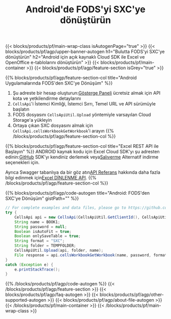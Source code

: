 ﻿---
title:  Android'de FODS'yi SXC'ye dönüştürün
description: Bulut API ve Açık Kaynak Android SDK ile Oluşturma, Düzenleme ve Dönüştürme gibi Excel Dosya İşleme İşlemlerini otomatikleştirin
url: /tr/android/conversion/fods-to-sxc/
family: cells
platformtag: android
feature: conversion
informat: FODS
outformat: SXC
platform: Android
otherformats: XLSB DIF XLSX CSV XLTM SVG FODS XML TXT MD XPS HTML TIFF TSV PDF XLSM 
---
{{< blocks/products/pf/main-wrap-class isAutogenPage="true" >}}
{{< blocks/products/pf/agp/upper-banner-autogen h1="Bulutta FODS\'yi SXC\'ye dönüştürün" h2="Android için açık kaynaklı Cloud SDK ile Excel ve OpenOffice e-tablolarını dönüştürün" >}}
{{< blocks/products/pf/main-container >}}
{{< blocks/products/pf/agp/feature-section isGrey="true" >}}

{{% blocks/products/pf/agp/feature-section-col title="Android Uygulamalarında FODS\'den SXC\'ye Dönüşüm" %}}
1.  Şu adreste bir hesap oluşturun:<a href="https://dashboard.aspose.cloud/">Gösterge Paneli</a> ücretsiz almak için API kota ve yetkilendirme detaylarını
1. ```CellsApi```'i İstemci Kimliği, İstemci Sırrı, Temel URL ve API sürümüyle başlatın
1. FODS dosyasını ```CellsApiUtil.Upload``` yöntemiyle varsayılan Cloud Storage'a yükleyin
1. Ortaya çıkan SXC dosyasını almak için ```CellsApi.cellsWorkbookGetWorkbook```'i arayın
{{% /blocks/products/pf/agp/feature-section-col %}}

{{% blocks/products/pf/agp/feature-section-col title="Excel REST API ile Başlayın" %}}
 ANDROID kaynak kodu için Excel Cloud SDK'yı şu adresten edinin:[GitHub](https://github.com/aspose-cells-cloud/aspose-cells-cloud-android) SDK'yı kendiniz derlemek veya[Salıverme](https://releases.aspose.cloud/) Alternatif indirme seçenekleri için.

 Ayrıca Swagger tabanlıya da bir göz atın[API Referans](https://apireference.aspose.cloud/cells/) hakkında daha fazla bilgi edinmek için[Excel DİNLENME API](https://products.aspose.cloud/cells/curl/).
{{% /blocks/products/pf/agp/feature-section-col %}}

{{% blocks/products/pf/agp/code-autogen title="Android: FODS\'den SXC\'ye Dönüşüm" gistPath="" %}}
```java
// For complete examples and data files, please go to https://github.com/aspose-cells-cloud/aspose-cells-cloud-android/
try {
    CellsApi api = new CellsApi(CellsApiUtil.GetClientId(), CellsApiUtil.GetClientSecret(), CellsApiUtil.GetAPIVersion(), CellsApiUtil.GetBaseUrl());
    String name = BOOK1;
    String password = null;
    Boolean isAutoFit = true;
    Boolean onlySaveTable = true;
    String format = "SXC";
    String folder = TEMPFOLDER;
    CellsApiUtil.Upload(api, folder, name);
    File response = api.cellsWorkbookGetWorkbook(name, password, format, isAutoFit, onlySaveTable, folder, null, null);
}
catch (Exception e) {
    e.printStackTrace();
}
```
{{% /blocks/products/pf/agp/code-autogen %}}
{{< /blocks/products/pf/agp/feature-section >}}
{{< blocks/products/pf/agp/faq-autogen >}}
{{< blocks/products/pf/agp/other-supported-autogen >}}
{{< blocks/products/pf/agp/about-file-autogen >}}
{{< /blocks/products/pf/main-container >}}
{{< /blocks/products/pf/main-wrap-class >}}